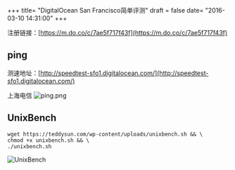+++
title= "DigitalOcean San Francisco简单评测"
draft = false
date= "2016-03-10 14:31:00"
+++

注册链接：[https://m.do.co/c/7ae5f717f43f](https://m.do.co/c/7ae5f717f43f)

## ping

测速地址：[http://speedtest-sfo1.digitalocean.com/](http://speedtest-sfo1.digitalocean.com/)

上海电信
![ping.png](https://ooo.0o0.ooo/2016/03/10/56e1156e04a9a.png)

## UnixBench

```shell
wget https://teddysun.com/wp-content/uploads/unixbench.sh && \
chmod +x unixbench.sh && \
./unixbench.sh
```

![UnixBench](https://ooo.0o0.ooo/2016/03/10/56e11e422998b.png)